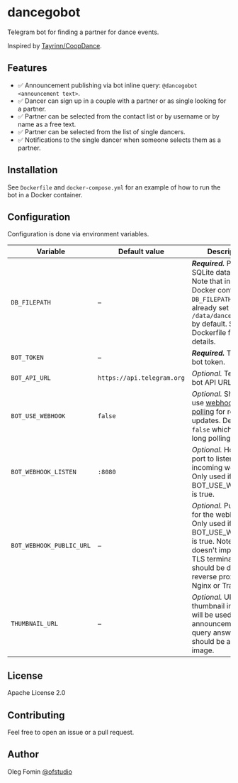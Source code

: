# dancegobot

Telegram bot for finding a partner for dance events.

Inspired by [Tayrinn/CoopDance](https://github.com/Tayrinn/CoopDance).

## Features

- ✅ Announcement publishing via bot inline query: `@dancegobot <announcement text>`.
- ✅ Dancer can sign up in a couple with a partner or as single looking for a partner.
- ✅ Partner can be selected from the contact list or by username or by name as a free text.
- ✅ Partner can be selected from the list of single dancers.
- ✅ Notifications to the single dancer when someone selects them as a partner.

## Installation

See `Dockerfile` and `docker-compose.yml` for an example of how to run the bot in a Docker container.

## Configuration

Configuration is done via environment variables.

| Variable                 | Default value              | Description                                                                                                                                                                                                        |
|--------------------------|----------------------------|--------------------------------------------------------------------------------------------------------------------------------------------------------------------------------------------------------------------|
| `DB_FILEPATH`            | –                          | **_Required._** Path to SQLite database file. Note that inside Docker container, `DB_FILEPATH` is already set to `/data/dancegobot.db` by default. See Dockerfile for more details.                                |
| `BOT_TOKEN`              | –                          | **_Required._** Telegram bot token.                                                                                                                                                                                |
| `BOT_API_URL`            | `https://api.telegram.org` | _Optional._ Telegram bot API URL.                                                                                                                                                                                  |
| `BOT_USE_WEBHOOK`        | `false`                    | _Optional._ Should bot use [webhook](https://core.telegram.org/bots/webhooks) or [long polling](https://core.telegram.org/bots/api#getupdates) for receiving updates. Default is `false` which means long polling. |
| `BOT_WEBHOOK_LISTEN`     | `:8080 `                   | _Optional._ Host and port to listen for incoming webhooks. Only used if BOT_USE_WEBHOOK is true.                                                                                                                   |
| `BOT_WEBHOOK_PUBLIC_URL` | –                          | _Optional._ Public URL for the webhook. Only used if BOT_USE_WEBHOOK is true. Note that bot doesn't implement TLS termination, so it should be done by a reverse proxy like Nginx or Traefik.                      |
| `THUMBNAIL_URL`          | –                          | _Optional._ URL to a thumbnail image that will be used for announcement inline query answer. It should be a square image.                                                                                          |

## License

Apache License 2.0

## Contributing

Feel free to open an issue or a pull request.

## Author

Oleg Fomin [@ofstudio](https://t.me/ofstudio)
